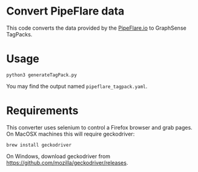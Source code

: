 # Convert PipeFlare data

This code converts the data provided by the [PipeFlare.io](https://pipeflare.io) to GraphSense TagPacks.

# Usage
```
python3 generateTagPack.py
```

You may find the output named `pipeflare_tagpack.yaml`.

# Requirements
This converter uses selenium to control a Firefox browser and grab pages.  
On MacOSX machines this will require geckodriver:
```
brew install geckodriver
```
On Windows, download geckodriver from https://github.com/mozilla/geckodriver/releases.
